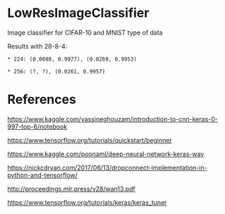 # LowResImageClassifier
Image classifier for CIFAR-10 and MNIST type of data

Results with 28-8-4:

    * 224: (0.0088, 0.9977), (0.0269, 0.9953)

    * 256: (?, ?), (0.0261, 0.9957)
    
# References



https://www.kaggle.com/yassineghouzam/introduction-to-cnn-keras-0-997-top-6/notebook

https://www.tensorflow.org/tutorials/quickstart/beginner

https://www.kaggle.com/poonaml/deep-neural-network-keras-way

https://nickcdryan.com/2017/06/13/dropconnect-implementation-in-python-and-tensorflow/

http://proceedings.mlr.press/v28/wan13.pdf

https://www.tensorflow.org/tutorials/keras/keras_tuner

